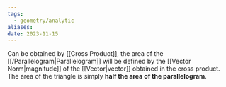 ```yaml
---
tags:
  - geometry/analytic
aliases: 
date: 2023-11-15
---
```

Can be obtained by [[Cross Product]], the area of the [[/Parallelogram|Parallelogram]] will be defined by the [[Vector Norm|magnitude]] of the [[Vector|vector]] obtained in the cross product. The area of the triangle is simply **half the area of the parallelogram**.